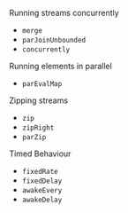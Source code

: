 Running streams concurrently
- `merge`
- `parJoinUnbounded`
- `concurrently`

Running elements in parallel 
- `parEvalMap`

Zipping streams
- `zip`
- `zipRight`
- `parZip`

Timed Behaviour
- `fixedRate`
- `fixedDelay`
- `awakeEvery`
- `awakeDelay`